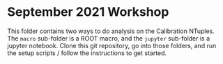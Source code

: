 # September 2021 Workshop

This folder contains two ways to do analysis on the Calibration NTuples.
The ```macro``` sub-folder is a ROOT macro, and the ```jupyter```
sub-folder is a jupyter notebook. Clone this git repository, go into
those folders, and run the setup scripts / follow the instructions to
get started.
